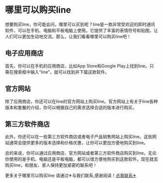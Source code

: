 # 哪里可以购买line

想要购买line，你可能会问，哪里可以买到呢？line是一款非常受欢迎的即时通讯软件，可以在手机、电脑和平板电脑上使用。它提供了丰富的表情符号和贴图，让人们可以更加生动地交流。那么，让我们看看哪里可以购买line吧！

## 电子应用商店
首先，你可以在手机的应用商店，比如App Store和Google Play上找到line。只需在搜索框中输入“line”，就可以找到并下载这款软件。

## 官方网站
除了应用商店，你还可以在line的官方网站上购买line。官方网站上有关于line各种版本和套餐的介绍，你可以根据自己的需求选择合适的版本进行购买。

## 第三方软件商店
此外，你还可以在一些第三方软件商店或者电子产品销售网站上购买line。这些网站通常会提供更多的版本选择和价格优惠，让你可以更加方便地购买到line。

总的来说，你可以通过应用商店、官方网站或者第三方软件商店购买到line。无论你使用的是手机、电脑还是平板电脑，都可以很方便地购买到这款软件。现在就去购买line，和朋友、家人保持更加紧密的联系吧！

更多关于哪里可以购买line 请通过✈与我们联系,感谢阅读！[点我联系✈](https://home.G208.com)